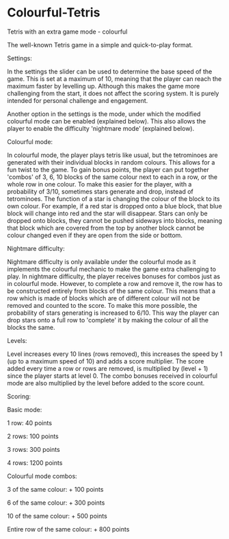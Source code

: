 # Colourful-Tetris
Tetris with an extra game mode - colourful

The well-known Tetris game in a simple and quick-to-play format.


Settings:

In the settings the slider can be used to determine the base speed of the game. This is set at a maximum of 10, meaning that the player can reach the maximum faster by levelling up.
Although this makes the game more challenging from the start, it does not affect the scoring system. It is purely intended for personal challenge and engagement.

Another option in the settings is the mode, under which the modified colourful mode can be enabled (explained below). This also allows the player to enable the difficulty 'nightmare mode' (explained below).


Colourful mode:

In colourful mode, the player plays tetris like usual, but the tetrominoes are generated with their individual blocks in random colours. This allows for a fun twist to the game.
To gain bonus points, the player can put together 'combos' of 3,  6, 10 blocks of the same colour next to each in a row, or the whole row in one colour. To make this easier for the player, 
with a probability of 3/10, sometimes stars generate and drop, instead of tetrominoes. The function of a star is changing the colour of the block to its own colour.
For example, if a red star is dropped onto a blue block, that blue block will change into red and the star will disappear. 
Stars can only be dropped onto blocks, they cannot be pushed sideways into blocks, meaning that block which are covered from the top by another block cannot be colour changed even if they are open from the side or bottom.

Nightmare difficulty:

Nightmare difficulty is only available under the colourful mode as it implements the colourful mechanic to make the game extra challenging to play.
In nightmare difficulty, the player receives bonuses for combos just as in colourful mode. However, to complete a row and remove it, the row has to be constructed entirely from blocks of the same colour.
This means that a row which is made of blocks which are of different colour will not be removed and counted to the score. 
To make this more possible, the probability of stars generating is increased to 6/10. This way the player can drop stars onto a full row to 'complete' it by making the colour of all the blocks the same.


Levels:

Level increases every 10 lines (rows removed), this increases the speed by 1 (up to a maximum speed of 10) and adds a score multiplier.
The score added every time a row or rows are removed, is multiplied by (level + 1) since the player starts at level 0. 
The combo bonuses received in colourful mode are also multiplied by the level before added to the score count.


Scoring:

Basic mode:

1 row: 40 points

2 rows: 100 points

3 rows: 300 points

4 rows: 1200 points


Colourful mode combos:


3 of the same colour: + 100 points

6 of the same colour: + 300 points

10 of the same colour: + 500 points

Entire row of the same colour: + 800 points
